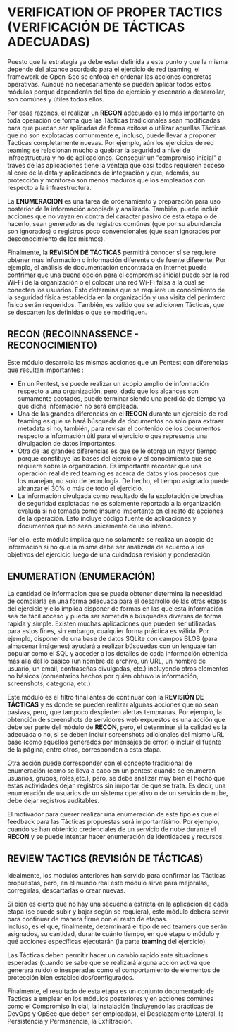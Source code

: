 # VERIFICATION OF PROPER TACTICS (VERIFICACIÓN DE TÁCTICAS ADECUADAS)

Puesto que la estrategia ya debe estar definida a este punto y que la misma depende del alcance acordado para el ejercicio de red teaming, el framework de Open-Sec se enfoca en ordenar las acciones concretas operativas.
Aunque no necesariamente se pueden aplicar todos estos módulos porque dependerán del tipo de ejercicio y escenario a desarrollar, son comúnes y útiles todos ellos.

Por esas razones, el realizar un **RECON** adecuado es lo más importante en toda operación de forma que las Tácticas tradicionales sean modificadas para que puedan ser aplicadas de forma exitosa o utilizar aquellas Tácticas que no son explotadas comunmente e, incluso, puede llevar a proponer Tácticas completamente nuevas.
Por ejemplo, aún los ejercicios de red teaming se relacionan mucho a quebrar la seguridad a nivel de infraestructura y no de aplicaciones.  Conseguir un "compromiso inicial" a través de las aplicaciones tiene la ventaja que casi todas requieren acceso al core de la data y aplicaciones de integración y que, además, su protección y monitoreo son menos maduros que los empleados con respecto a la infraestructura.

La **ENUMERACION** es una tarea de ordenamiento y preparación para uso posterior de la información acopiada y analizada. 
También, puede incluir acciones que no vayan en contra del caracter pasivo de esta etapa o de hacerlo, sean generadoras de registros comúnes (que por su abundancia son ignorados) o registros poco convencionales (que sean ignorados por desconocimiento de los mismos).

Finalmente, la **REVISIÓN DE TÁCTICAS** permitirá conocer sí se requiere obtener más información o información diferente o de fuente diferente.  Por ejemplo, el análisis de documentación encontrada en Internet puede confrimar que una buena opción para el compromiso inicial puede ser la red Wi-Fi de la organización o el colocar una red Wi-Fi falsa a la cual se conecten los usuarios.  Esto determina que se requiere un conocimiento de la seguridad física establecida en la organización y una visita del perímtero físico serán requeridos.
También, es válido que se adicionen Tácticas, que se descarten las definidas o que se modifiquen.

## RECON (RECOINNASSENCE - RECONOCIMIENTO)

Este módulo desarrolla las mismas acciones que un Pentest con diferencias que resultan importantes :

- En un Pentest, se puede realizar un acopio amplio de información respecto a una organización, pero, dado que los alcances son sumamente acotados, puede terminar siendo una perdida de tiempo ya que dicha información no será empleada.
- Una de las grandes diferencias en el **RECON** durante un ejercicio de red teaming es que se hará búsqueda de documentos no solo para extraer metadata si no, también, para revisar el contenido de los documentos respecto a información úitl para el ejercicio o que represente una divulgación de datos importantes.
- Otra de las grandes diferencias es que se le otorga un mayor tiempo porque constituye las bases del ejercicio y el conocimiento que se requiere sobre la organización.  Es importante recordar que una operación real de red teaming es acerca de datos y los procesos que los manejan, no solo de tecnología.  De hecho, el tiempo asignado puede alcanzar el 30% o más de todo el ejercicio.
- La información divulgada como resultado de la explotación de brechas de seguridad explotadas no es solamente reportada a la organización evaluda si no tomada como insumo importante en el resto de acciones de la operación. Esto incluye código fuente de aplicaciones y documentos que no sean unicamente de uso interno.

Por ello, este módulo implica que no solamente se realiza un acopio de información si no que la misma debe ser analizada de acuerdo a los objetivos del ejercicio luego de una cuidadosa revisión y ponderación.

## ENUMERATION (ENUMERACIÓN)

La cantidad de informacion que se puede obtener determina la necesidad de compilarla en una forma adecuada para el desarrollo de las otras etapas del ejercicio y ello implica disponer de formas en las que esta información sea de fácil acceso y pueda ser sometida a búsquedas diversas de forma rapida y simple.
Existen muchas aplicaciones que pueden ser utilizadas para estos fines, sin embargo, cualquier forma práctica es válida.  Por ejemplo, disponer de una base de datos SQLite con campos BLOB (para almacenar imágenes) ayudará a realizar búsquedas con un lenguaje tan popular como el SQL y acceder a los detalles de cada información obtenida más allá del lo básico (un nombre de archivo, un URL, un nombre de usuario, un email, contraseñas divulgadas, etc.) incluyendo otros elementos no básicos (comentarios hechos por quien obtuvo la información, screenshots, categoría, etc.)

Este módulo es el filtro final antes de continuar con la **REVISIÓN DE TÁCTICAS** y es donde se pueden realizar algunas acciones que no sean pasivas, pero, que tampoco despierten alertas tempranas.
Por ejemplo, la obtención de screenshots de servidores web expuestos es una acción que debe ser parte del módulo de **RECON**, pero, el determinar si la calidad es la adecuada o no, si se deben incluir screenshots adicionales del mismo URL base (como aquellos generados por mensajes de error) o incluir el fuente de la página, entre otros, corresponden a esta etapa.

Otra acción puede corresponder con el concepto tradicional de enumeración (como se lleva a cabo en un pentest cuando se enumeran usuarios, grupos, roles,etc.), pero, se debe analizar muy bien el hecho que estas actividades dejan registros sin importar de que se trata.  Es decir, una enumeración de usuarios de un sistema operativo o de un servicio de nube, debe dejar registros auditables.

El motivador para querer realizar una enumeración de este tipo es que el feedback para las Tácticas propuestas será importantísimo. Por ejemplo, cuando se han obtenido credenciales de un servicio de nube durante el **RECON** y se puede intentar hacer enumeración de identidades y recursos.

## REVIEW TACTICS (REVISIÓN DE TÁCTICAS)

Idealmente, los módulos anteriores han servido para confirmar las Tácticas propuestas, pero, en el mundo real este módulo sirve para mejoralas, corregirlas, descartarlas o crear nuevas.

Si bien es cierto que no hay una secuencia estricta en la aplicacion de cada etapa (se puede subir y bajar según se requiera), este módulo deberá servir para continuar de manera firme con el resto de etapas.  
Incluso, es el que, finalmente, determinará el tipo de red teamers que serán asignados, su cantidad, durante cuánto tiempo, en qué etapa o módulo y qué acciones específicas ejecutarán (la parte **teaming** del ejercicio).

Las Tácticas deben permitir hacer un cambio rapido ante situaciones esperadas (cuando se sabe que se realizará alguna acción activa que generará ruido) o inesperadas como el comportamiento de elementos de protección bien establecidos/configurados.

Finalmente, el resultado de esta etapa es un conjunto documentado de Tácticas a emplear en los módulos posteriores y en acciones comúnes como el Compromiso Inicial, la Instalación (incluyendo las prácticas de DevOps y OpSec que deben ser empleadas), el Desplazamiento Lateral, la Persistencia y Permanencia, la Exfiltración.
